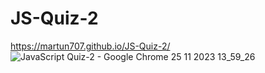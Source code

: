 # JS-Quiz-2
https://martun707.github.io/JS-Quiz-2/
![JavaScript Quiz-2 - Google Chrome 25 11 2023 13_59_26](https://github.com/Martun707/JS-Quiz-2/assets/115223928/be70a48a-e656-46d1-b36b-ca41a42366ca)
